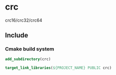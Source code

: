 # crc
  crc16/crc32/crc64

## Include 

### Cmake build system 

``` cmake
add_subdirectory(crc)

target_link_libraries(${PROJECT_NAME} PUBLIC crc)

```
